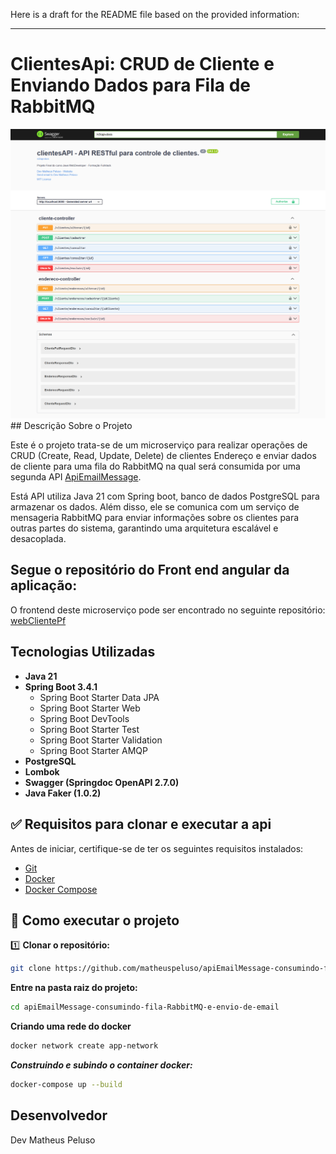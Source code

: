 Here is a draft for the README file based on the provided information:

---

# ClientesApi: CRUD de Cliente e Enviando Dados para Fila de RabbitMQ

<img src="./print_API/print api cliente.png"> 
## Descrição Sobre o Projeto

Este é o projeto trata-se de um microserviço para realizar operações de CRUD (Create, Read, Update, Delete) de clientes Endereço e enviar dados de cliente para uma fila do RabbitMQ na qual será consumida por uma segunda API [ApiEmailMessage](https://github.com/matheuspeluso/apiEmailMessage-consumindo-fila-RabbitMQ-e-envio-de-email). 

Está API utiliza Java 21 com Spring boot, banco de dados PostgreSQL para armazenar os dados. Além disso, ele se comunica com um serviço de mensageria RabbitMQ para enviar informações sobre os clientes para outras partes do sistema, garantindo uma arquitetura escalável e desacoplada.

## Segue o repositório do Front end angular da aplicação:

O frontend deste microserviço pode ser encontrado no seguinte repositório:
[webClientePf](https://github.com/matheuspeluso/webClientePf)

## Tecnologias Utilizadas

- **Java 21**
- **Spring Boot 3.4.1**
  - Spring Boot Starter Data JPA
  - Spring Boot Starter Web
  - Spring Boot DevTools
  - Spring Boot Starter Test
  - Spring Boot Starter Validation
  - Spring Boot Starter AMQP
- **PostgreSQL**
- **Lombok**
- **Swagger (Springdoc OpenAPI 2.7.0)**
- **Java Faker (1.0.2)**

## ✅ Requisitos para clonar e executar a api
Antes de iniciar, certifique-se de ter os seguintes requisitos instalados:
- [Git](https://git-scm.com/)
- [Docker](https://www.docker.com/)
- [Docker Compose](https://docs.docker.com/compose/)

## 🚀 Como executar o projeto

1️⃣ **Clonar o repositório:**
```bash
git clone https://github.com/matheuspeluso/apiEmailMessage-consumindo-fila-RabbitMQ-e-envio-de-email.git
```

**Entre na pasta raiz do projeto:**
```bash
cd apiEmailMessage-consumindo-fila-RabbitMQ-e-envio-de-email
```

**Criando uma rede do docker**
```bash
docker network create app-network
```
***Construindo e subindo o container docker:***
```bash
docker-compose up --build
```


## Desenvolvedor

Dev Matheus Peluso

